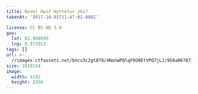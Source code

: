 ```yaml
---
title: NoVel Høst Hyttetur 2017
takenAt: '2017-10-01T11:47:01.000Z'

license: CC BY-ND 3.0
geo:
  lat: 62.808099
  lng: 8.872913
tags: []
url: >-
  //images.ctfassets.net/bncv3c2gt878/4NonwPQlqFOO0EtVPQ7jLJ/958a0678718620129bf32272b60fa028/novel-hst-hyttetur-2017_23585149978_o
size: 2818154
image:
  width: 4192
  height: 2358
---
```

